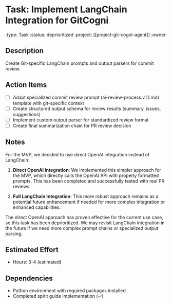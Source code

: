 # Task: Implement LangChain Integration for GitCogni
:type: Task
:status: deprioritized
:project: [[project-git-cogni-agent]]
:owner:

## Description
Create Git-specific LangChain prompts and output parsers for commit review.

## Action Items
- [ ] Adapt specialized commit review prompt (ai-review-process.v1.1.md) template with git-specific context
- [ ] Create structured output schema for review results (summary, issues, suggestions)
- [ ] Implement custom output parser for standardized review format
- [ ] Create final summarization chain for PR review decision

## Notes
For the MVP, we decided to use direct OpenAI integration instead of LangChain:

1. **Direct OpenAI Integration**: We implemented this simpler approach for the MVP, which directly calls the OpenAI API with properly formatted prompts. This has been completed and successfully tested with real PR reviews.

2. **Full LangChain Integration**: This more robust approach remains as a potential future enhancement if needed for more complex integration or enhanced capabilities.

The direct OpenAI approach has proven effective for the current use case, so this task has been deprioritized. We may revisit LangChain integration in the future if we need more complex prompt chains or specialized output parsing.

## Estimated Effort
- Hours: 3-4 (estimated)

## Dependencies
- Python environment with required packages installed
- Completed spirit guide implementation (✓)